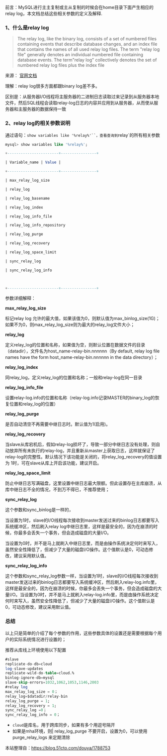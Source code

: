  前言：MySQL进行主主复制或主从复制的时候会在home目录下面产生相应的relay log，本文档总结这些相关参数的定义及解释.

### 1、什么是relay log

> The relay log, like the binary log, consists of a set of numbered files containing events that describe database changes, and an index file that contains the names of all used relay log files.
> The term "relay log file" generally denotes an individual numbered file containing database events. The term"relay log" collectively denotes the set of numbered relay log files plus the index file

来源： [官网文档](http://dev.mysql.com/doc/refman/5.5/en/slave-logs-relaylog.html)

理解：relay log很多方面都跟binary log差不多。

区别是：从服务器I/O线程将主服务器的二进制日志读取过来记录到从服务器本地文件，然后SQL线程会读取relay-log日志的内容并应用到从服务器，从而使从服务器和主服务器的数据保持一致

### 2、relay log的相关参数说明

通过语句：`show variables like '%relay%'``，查看查询到`relay`的所有相关参数
``` sql
mysql> show variables like '%relay%';

+-----------------------+----------------+

| Variable_name | Value |

+-----------------------+----------------+

| max_relay_log_size        

| relay_log                 

| relay_log_basename       

| relay_log_index          

| relay_log_info_file        

| relay_log_info_repository  

| relay_log_purge            

| relay_log_recovery         

| relay_log_space_limit     

| sync_relay_log               

| sync_relay_log_info  

      

+-----------------------+----------------+
```
参数详细解释：



 **max_relay_log_size**

标记relay log 允许的最大值，如果该值为0，则默认值为max_binlog_size(1G)；如果不为0，则max_relay_log_size则为最大的relay_log文件大小；

**relay_log**

定义relay_log的位置和名称，如果值为空，则默认位置在数据文件的目录（datadir），文件名为host_name-relay-bin.nnnnnn（By default, relay log file names have the form host_name-relay-bin.nnnnnn in the data directory）；

**relay_log_index**

同relay_log，定义relay_log的位置和名称；一般和relay-log在同一目录

**relay_log_info_file**

设置relay-log.info的位置和名称（relay-log.info记录MASTER的binary_log的恢复位置和relay_log的位置）

**relay_log_purge**

是否自动清空不再需要中继日志时。默认值为1(启用)。

**relay_log_recovery**

当slave从库宕机后，假如relay-log损坏了，导致一部分中继日志没有处理，则自动放弃所有未执行的relay-log，并且重新从master上获取日志，这样就保证了relay-log的完整性。默认情况下该功能是关闭的，将relay_log_recovery的值设置为 1时，可在slave从库上开启该功能，建议开启。

**relay_log_space_limit**

防止中继日志写满磁盘，这里设置中继日志最大限额。但此设置存在主库崩溃，从库中继日志不全的情况，不到万不得已，不推荐使用；

**sync_relay_log**

这个参数和sync_binlog是一样的，

当设置为1时，slave的I/O线程每次接收到master发送过来的binlog日志都要写入系统缓冲区，然后刷入relay log中继日志里，这样是最安全的，因为在崩溃的时候，你最多会丢失一个事务，但会造成磁盘的大量I/O。

当设置为0时，并不是马上就刷入中继日志里，而是由操作系统决定何时来写入，虽然安全性降低了，但减少了大量的磁盘I/O操作。这个值默认是0，可动态修改，建议采用默认值。

**sync_relay_log_info**

这个参数和sync_relay_log参数一样，当设置为1时，slave的I/O线程每次接收到master发送过来的binlog日志都要写入系统缓冲区，然后刷入relay-log.info里，这样是最安全的，因为在崩溃的时候，你最多会丢失一个事务，但会造成磁盘的大量I/O。当设置为0时，并不是马上就刷入relay-log.info里，而是由操作系统决定何时来写入，虽然安全性降低了，但减少了大量的磁盘I/O操作。这个值默认是0，可动态修改，建议采用默认值。



### 总结

以上只是简单的介绍了每个参数的作用，这些参数具体的设置还是需要根据每个用户的实际系统情况进行设置的；

推荐从库线上环境使用以下配置
``` sql
#slave
replicate-do-db=cloud
log-slave-updates
replicate-wild-do-table=cloud.%
binlog-ignore-db=mysql
slave-skip-errors=1032,1062,1053,1146,2003
#relay log
max_relay_log_size = 0；
relay_log=$datadir/relay-bin
relay_log_purge = 1;
relay_log_recovery = 1;
sync_relay_log =0；
sync_relay_log_info = 0；
```

- `cloud`是库名，用于跨库同步，如果有多个用逗号隔开
- 如果是mha环境，则| relay_log_purge 不要开启，设置为0，可以使用 purge_relay_logs 来定期清除


本站整理自：https://blog.51cto.com/douya/1788753